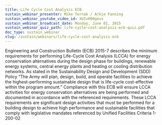 ```yaml
---
title: Life Cycle Cost Analysis ECB
sustain_webinar_presenter: Mike Ternak / Arkie Fanning
sustain_webinar_youtube_video_id: XUIvH90gevs
sustain_webinar_broadcast_date: Monday, June 01, 2015
sustain_webinar_quiz_path: life-cycle-cost-analysis-ecb-quiz.pdf
doc_type: sustain_webinar
slug: /sustain/webinars/life-cycle-cost-analysis-ecb
---
```


Engineering and Construction Bulletin (ECB) 2015-7 describes the minimum requirements for performing Life-Cycle Cost Analysis (LCCA) for energy conservation alternatives during the design phase for buildings, renewable energy systems, central energy plants and heating or cooling distribution networks. As stated in the Sustainability Design and Development (SDD) Policy “The Army will plan, design, build, and operate facilities to achieve the highest-performing sustainable design that is life-cycle cost-effective within the program amount.” Compliance with this ECB will ensure LCCA activities for energy conservation alternatives are being performed and documented in accordance with the referenced requirements. These LCCA requirements are significant design activities that must be performed for a building design to achieve high performance and sustainable facilities that comply with legislative mandates referenced by Unified Facilities Criteria 1-200-02
